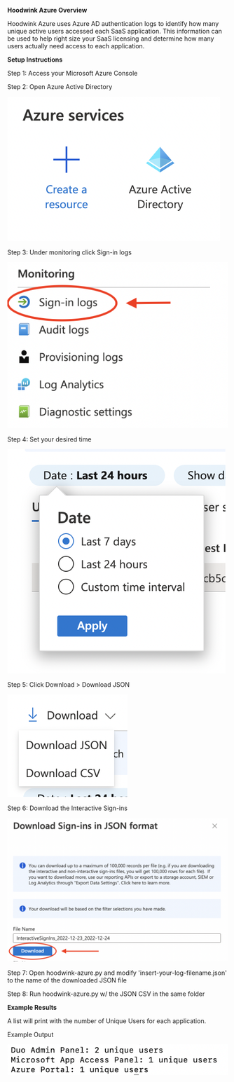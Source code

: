 **Hoodwink Azure Overview**

Hoodwink Azure uses Azure AD authentication logs to identify how many unique active users accessed each SaaS application. This information can be used to help right size your SaaS licensing and determine how many users actually need access to each application. 

**Setup Instructions**

Step 1: Access your Microsoft Azure Console

Step 2: Open Azure Active Directory

![Azure AD](https://github.com/patrickmgarrity/hoodwink/blob/main/Azure/readme-images/azure-ad.png)

Step 3: Under monitoring click Sign-in logs

![Azure AD Sign-in Logs](https://github.com/patrickmgarrity/hoodwink/blob/main/Azure/readme-images/azure-ad-sign-in-logs.png)

Step 4: Set your desired time

![Azure AD Date](https://github.com/patrickmgarrity/hoodwink/blob/main/Azure/readme-images/azure-ad-sign-in-logs-date.png)

Step 5: Click Download > Download JSON

![Download JSON](https://github.com/patrickmgarrity/hoodwink/blob/main/Azure/readme-images/azure-ad-download-json.png)

Step 6: Download the Interactive Sign-ins

![Download JSON](https://github.com/patrickmgarrity/hoodwink/blob/main/Azure/readme-images/azure-ad-interactive-signins.png)

Step 7: Open hoodwink-azure.py and modify 'insert-your-log-filename.json' to the name of the downloaded JSON file 

Step 8: Run hoodwink-azure.py w/ the JSON CSV in the same folder

**Example Results**

A list will print with the number of Unique Users for each application.

Example Output

![Azure AD Example Output](https://github.com/patrickmgarrity/hoodwink/blob/main/Azure/readme-images/example-azure-ad-output.png)
